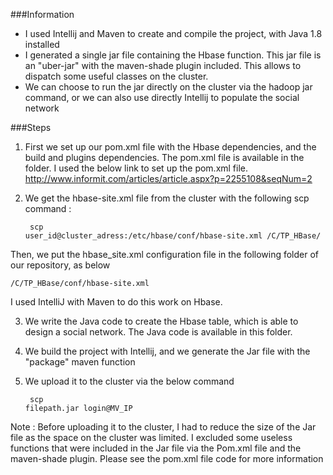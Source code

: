 ###Information

* I used Intellij and Maven to create and compile the project, with Java 1.8 installed
* I generated a single jar file containing the Hbase function. This jar file is an "uber-jar" with the maven-shade plugin included. This allows to dispatch some useful classes on the cluster.
* We can choose to run the jar directly on the cluster via the hadoop jar command, or we can also use directly Intellij to populate the social network

###Steps

1) First we set up our pom.xml file with the Hbase dependencies, and the build and plugins dependencies. The pom.xml file is available in the folder. I used the below link to set up the pom.xml file. 
http://www.informit.com/articles/article.aspx?p=2255108&seqNum=2

2) We get the hbase-site.xml file from the cluster with the following scp command :
<code><pre> scp user_id@cluster_adress:/etc/hbase/conf/hbase-site.xml /C/TP_HBase/ </pre></code>

Then, we put the hbase_site.xml configuration file in the following folder of our repository, as below
<code><pre> /C/TP_HBase/conf/hbase-site.xml </pre></code>

I used IntelliJ with Maven to do this work on Hbase.

3) We write the Java code to create the Hbase table, which is able to design a social network. The Java code is available in this folder.

4) We build the project with Intellij, and we generate the Jar file with the "package" maven function

5) We upload it to the cluster via the below command 
<code><pre>  scp filepath.jar login@MV_IP </pre></code>

Note : Before uploading it to the cluster, I had to reduce the size of the Jar file as the space on the cluster was limited. I excluded some useless functions that were included in the Jar file via the Pom.xml file and the maven-shade plugin. Please see the pom.xml file code for more information










